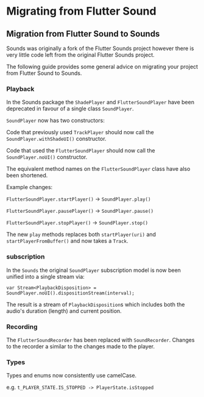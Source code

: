 # Migrating from Flutter Sound

## Migration from Flutter Sound to Sounds

Sounds was originally a fork of the Flutter Sounds project however there is very little code left from the original Flutter Sounds project.

The following guide provides some general advice on migrating your project from Flutter Sound to Sounds.

### Playback

In the Sounds package the `ShadePlayer` and `FlutterSoundPlayer` have been deprecated in favour of a single class `SoundPlayer`.

`SoundPlayer` now has two constructors:

Code that previously used `TrackPlayer` should now call the `SoundPlayer.withShadeUI()` constructor.

Code that used the `FlutterSoundPlayer` should now call the `SoundPlayer.noUI()` constructor.

The equivalent method names on the `FlutterSoundPlayer` class have also been shortened.

Example changes:

`FlutterSoundPlayer.startPlayer()` -&gt; `SoundPlayer.play()` 

`FlutterSoundPlayer.pausePlayer()` -&gt; `SoundPlayer.pause()` 

`FlutterSoundPlayer.stopPlayer()` -&gt; `SoundPlayer.stop()`

The new `play` methods replaces both `startPlayer(uri)` and `startPlayerFromBuffer()` and now takes a `Track`.

### subscription

In the `Sounds` the original `SoundPlayer` subscription model is now been unified into a single stream via:

```text
var Stream<PlaybackDisposition> = SoundPlayer.noUI().dispositionStream(interval);
```

The result is a stream of `PlaybackDisposition`s which includes both the audio's duration \(length\) and current position.

### Recording

The `FlutterSoundRecorder` has been replaced with `SoundRecorder`. Changes to the recorder a similar to the changes made to the player.

### Types

Types and enums now consistently use camelCase.

e.g. `t_PLAYER_STATE.IS_STOPPED -> PlayerState.isStopped`

